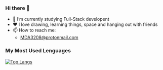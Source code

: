 ### Hi there 👋

<!--
**MDA-2/MDA-2** is a ✨ _special_ ✨ repository because its `README.md` (this file) appears on your GitHub profile.

Here are some ideas to get you started:

- 🔭 I’m currently working on ...
- 🌱 I’m currently learning ...
- 👯 I’m looking to collaborate on ...
- 🤔 I’m looking for help with ...
- 💬 Ask me about ...
- 📫 How to reach me: ...
- 😄 Pronouns: ...
- ⚡ Fun fact: ...
-->
- 🎁 I’m currently studying Full-Stack developent
- ❤ I love drawing, learning things, space and hanging out with friends
- 📫 How to reach me:
  - MDA3208@protonmail.com
### My Most Used Lenguages
[![Top Langs](https://github-readme-stats.vercel.app/api/top-langs/?username=MDA-2)](https://github.com/anuraghazra/github-readme-stats)
